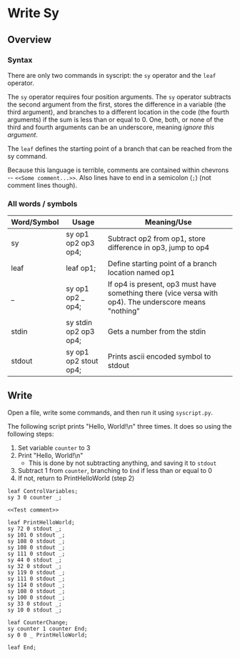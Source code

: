 # Write Sy

## Overview

### Syntax

There are only two commands in syscript: the `sy` operator and the `leaf` operator.

The `sy` operator requires four position arguments. The `sy` operator subtracts the second argument from the first, stores the difference in a variable (the third argument), and branches to a different location in the code (the fourth arguments) if the sum is less than or equal to 0. One, both, or none of the third and fourth arguments can be an underscore, meaning *ignore this argument*.

The `leaf` defines the starting point of a branch that can be reached from the sy command.

Because this language is terrible, comments are contained within chevrons -- `<<Some comment...>>`. Also lines have to end in a semicolon (`;`) (not comment lines though).

### All words / symbols

| Word/Symbol | Usage | Meaning/Use |
| --- | --- | --- |
| sy | sy op1 op2 op3 op4; | Subtract op2 from op1, store difference in op3, jump to op4 |
| leaf | leaf op1; | Define starting point of a branch location named op1 |
| _ | sy op1 op2 _ op4; | If op4 is present, op3 must have something there (vice versa with op4). The underscore means "nothing" |
| stdin | sy stdin op2 op3 op4; | Gets a number from the stdin |
| stdout | sy op1 op2 stout op4; | Prints ascii encoded symbol to stdout |

## Write

Open a file, write some commands, and then run it using `syscript.py`.

The following script prints "Hello, World!\n" three times. It does so using the following steps:

1. Set variable `counter` to 3
1. Print "Hello, World!\n"
    - This is done by not subtracting anything, and saving it to `stdout`
1. Subtract 1 from `counter`, branching to `End` if less than or equal to 0
1. If not, return to PrintHelloWorld (step 2)

```
leaf ControlVariables;
sy 3 0 counter _;

<<Test comment>>

leaf PrintHelloWorld;
sy 72 0 stdout _;
sy 101 0 stdout _;
sy 108 0 stdout _;
sy 108 0 stdout _;
sy 111 0 stdout _;
sy 44 0 stdout _;
sy 32 0 stdout _;
sy 119 0 stdout _;
sy 111 0 stdout _;
sy 114 0 stdout _;
sy 108 0 stdout _;
sy 100 0 stdout _;
sy 33 0 stdout _;
sy 10 0 stdout _;

leaf CounterChange;
sy counter 1 counter End;
sy 0 0 _ PrintHelloWorld;

leaf End;

```